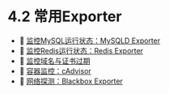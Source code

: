 # 4.2 常用Exporter

* 📄 [监控MySQL运行状态：MySQLD Exporter](siyuan://blocks/20231110105237-m1qw2br)
* 📄 [监控Redis运行状态：Redis Exporter](siyuan://blocks/20231110105237-uepl7o6)
* 📄 [监控域名与证书过期](siyuan://blocks/20231110105237-y3p3ksg)
* 📄 [容器监控：cAdvisor](siyuan://blocks/20231110105237-tt4oq7v)
* 📄 [网络探测：Blackbox Exporter](siyuan://blocks/20231110105237-od063ts)

　　‍
